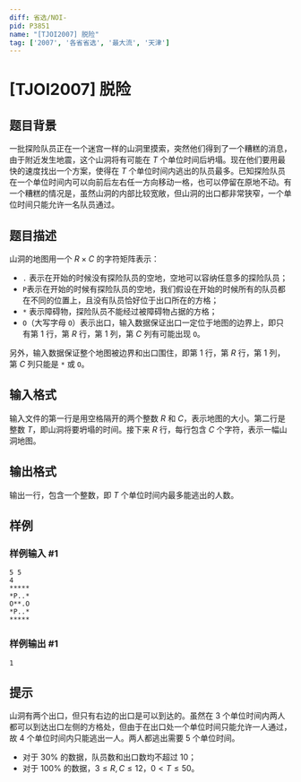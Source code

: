 ```yaml
---
diff: 省选/NOI-
pid: P3851
name: "[TJOI2007] 脱险"
tag: ['2007', '各省省选', '最大流', '天津']
---
```

# [TJOI2007] 脱险
## 题目背景

一批探险队员正在一个迷宫一样的山洞里摸索，突然他们得到了一个糟糕的消息，由于附近发生地震，这个山洞将有可能在 $T$ 个单位时间后坍塌。现在他们要用最快的速度找出一个方案，使得在 $T$ 个单位时间内逃出的队员最多。已知探险队员在一个单位时间内可以向前后左右任一方向移动一格，也可以停留在原地不动。有一个糟糕的情况是，虽然山洞的内部比较宽敞，但山洞的出口都非常狭窄，一个单位时间只能允许一名队员通过。

## 题目描述

山洞的地图用一个 $R \times C$ 的字符矩阵表示：

- `.` 表示在开始的时候没有探险队员的空地，空地可以容纳任意多的探险队员；
- `P`表示在开始的时候有探险队员的空地，我们假设在开始的时候所有的队员都在不同的位置上，且没有队员恰好位于出口所在的方格；
- `*` 表示障碍物，探险队员不能经过被障碍物占据的方格；
- `O`（大写字母 `O`）表示出口，输入数据保证出口一定位于地图的边界上，即只有第 $1$ 行，第 $R$ 行，第 $1$ 列，第 $C$ 列有可能出现 `O`。

另外，输入数据保证整个地图被边界和出口围住，即第 $1$ 行，第 $R$ 行，第 $1$ 列，第 $C$ 列只能是 `*` 或 `O`。

## 输入格式

输入文件的第一行是用空格隔开的两个整数 $R$ 和 $C$，表示地图的大小。第二行是整数 $T$，即山洞将要坍塌的时间。接下来 $R$ 行，每行包含 $C$ 个字符，表示一幅山洞地图。

## 输出格式

输出一行，包含一个整数，即 $T$ 个单位时间内最多能逃出的人数。

## 样例

### 样例输入 #1
```
5 5
4
*****
*P..*
O**.O
*P..*
*****
```
### 样例输出 #1
```
1
```
## 提示

山洞有两个出口，但只有右边的出口是可以到达的。虽然在 $3$ 个单位时间内两人都可以到达出口左侧的方格处，但由于在出口处一个单位时间只能允许一人通过，故 $4$ 个单位时间内只能逃出一人。两人都逃出需要 $5$ 个单位时间。

- 对于 $30\%$ 的数据，队员数和出口数均不超过 $10$；
- 对于 $100\%$ 的数据，$3 \le R, C \le 12，0 < T \le 50$。

